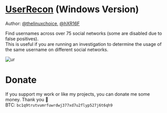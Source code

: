 # [UserRecon](https://github.com/thelinuxchoice/userrecon) (Windows Version)

Author: [@thelinuxchoice](https://github.com/thelinuxchoice), [@hXR16F](https://github.com/hXR16F)

Find usernames across over 75 social networks (some are disabled due to false positives).\
This is useful if you are running an investigation to determine the usage of the same username on different social networks.

![ur](https://user-images.githubusercontent.com/48186982/62042295-0c703300-b1fe-11e9-9734-92032bfe03e3.png)

# Donate
If you support my work or like my projects, you can donate me some money. Thank you 💙\
BTC: `bc1q9trutvumrfuwrdwj377xd7u2flyp527j6t6qh9`
